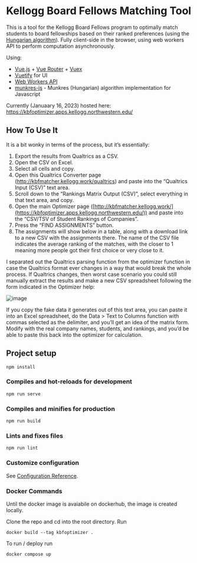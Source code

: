 # Kellogg Board Fellows Matching Tool

This is a tool for the Kellogg Board Fellows program to optimally match students to board fellowships based on their ranked preferences (using the [Hungarian algorithm](https://en.wikipedia.org/wiki/Hungarian_algorithm)). Fully client-side in the browser, using web workers API to perform computation asynchronously.

Using:

- [Vue.js](https://vuejs.org/) + [Vue Router](https://router.vuejs.org/) + [Vuex](https://vuex.vuejs.org/)
- [Vuetify](https://vuetifyjs.com/en/) for UI
- [Web Workers API](https://developer.mozilla.org/en-US/docs/Web/API/Web_Workers_API/Using_web_workers)
- [munkres-js](https://www.npmjs.com/package/munkres-js) - Munkres (Hungarian) algorithm implementation for Javascript

Currently (Januaary 16, 2023) hosted here: https://kbfoptimizer.apps.kellogg.northwestern.edu/

## How To Use It

It is a bit wonky in terms of the process, but it’s essentially:

1. Export the results from Qualtrics as a CSV.
1. Open the CSV on Excel.
1. Select all cells and copy.
1. Open this Qualtrics Converter page (http://kbfmatcher.kellogg.work/qualtrics) and paste into the “Qualtrics Input (CSV)” text area.
1. Scroll down to the “Rankings Matrix Output (CSV)”, select everything in that text area, and copy.
1. Open the main Optimizer page ([http://kbfmatcher.kellogg.work/](https://kbfoptimizer.apps.kellogg.northwestern.edu/)) and paste into the “CSV/TSV of Student Rankings of Companies”.
1. Press the “FIND ASSIGNMENTS” button.
1. The assignments will show below in a table, along with a download link to a new CSV with the assignments there. The name of the CSV file indicates the average ranking of the matches, with the closer to 1 meaning more people got their first choice or very close to it.

I separated out the Qualtrics parsing function from the optimizer function in case the Qualtrics format ever changes in a way that would break the whole process. If Qualtrics changes, then worst case scenario you could still manually extract the results and make a new CSV spreadsheet following the form indicated in the Optimizer help:

![image](https://user-images.githubusercontent.com/486230/135540130-67abd322-fda9-4f5b-89f6-1b5748eb622c.png)

If you copy the fake data it generates out of this text area, you can paste it into an Excel spreadsheet, do the Data > Text to Columns function with commas selected as the delimiter, and you’ll get an idea of the matrix form. Modify with the real company names, students, and rankings, and you’d be able to paste this back into the optimizer for calculation.

## Project setup

```
npm install
```

### Compiles and hot-reloads for development

```
npm run serve
```

### Compiles and minifies for production

```
npm run build
```

### Lints and fixes files

```
npm run lint
```

### Customize configuration

See [Configuration Reference](https://cli.vuejs.org/config/).

### Docker Commands

Until the docker image is avaiabile on dockerhub, the image is created locally.

Clone the repo and cd into the root directory. Run

```
docker build --tag kbfoptimizer .
```

To run / deploy run

```
docker compose up
```
